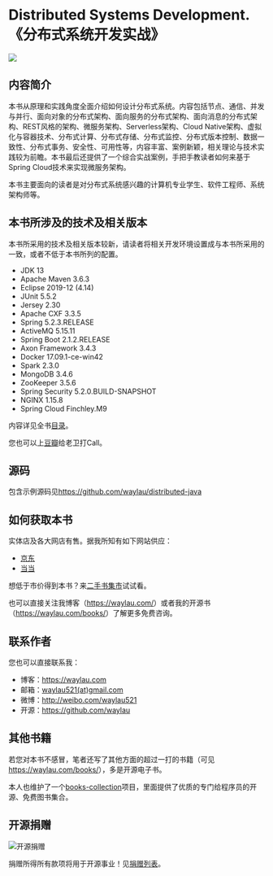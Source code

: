 # Distributed Systems Development.《分布式系统开发实战》

![](images/logo.jpg)


## 内容简介

本书从原理和实践角度全面介绍如何设计分布式系统。内容包括节点、通信、并发与并行、面向对象的分布式架构、面向服务的分布式架构、面向消息的分布式架构、REST风格的架构、微服务架构、Serverless架构、Cloud Native架构、虚拟化与容器技术、分布式计算、分布式存储、分布式监控、分布式版本控制、数据一致性、分布式事务、安全性、可用性等，内容丰富、案例新颖，相关理论与技术实践较为前瞻。本书最后还提供了一个综合实战案例，手把手教读者如何来基于Spring Cloud技术来实现微服务架构。


本书主要面向的读者是对分布式系统感兴趣的计算机专业学生、软件工程师、系统架构师等。



## 本书所涉及的技术及相关版本


本书所采用的技术及相关版本较新，请读者将相关开发环境设置成与本书所采用的一致，或者不低于本书所列的配置。

* JDK 13
* Apache Maven 3.6.3
* Eclipse 2019-12 (4.14)
* JUnit 5.5.2
* Jersey 2.30
* Apache CXF 3.3.5
* Spring 5.2.3.RELEASE
* ActiveMQ 5.15.11
* Spring Boot 2.1.2.RELEASE
* Axon Framework 3.4.3
* Docker 17.09.1-ce-win42
* Spark 2.3.0
* MongoDB 3.4.6
* ZooKeeper 3.5.6
* Spring Security 5.2.0.BUILD-SNAPSHOT
* NGINX 1.15.8
* Spring Cloud Finchley.M9


内容详见全书[目录](SUMMARY.md)。


您也可以上[豆瓣](https://book.douban.com/subject/35391462/)给老卫打Call。


## 源码

包含示例源码见<https://github.com/waylau/distributed-java>


## 如何获取本书

实体店及各大网店有售。据我所知有如下网站供应：

* [京东](https://search.jd.com/Search?keyword=%E5%88%86%E5%B8%83%E5%BC%8F%E7%B3%BB%E7%BB%9F%E5%BC%80%E5%8F%91%E5%AE%9E%E6%88%98%20%E6%9F%B3%E4%BC%9F%E5%8D%AB&enc=utf-8&wq=%E5%88%86%E5%B8%83%E5%BC%8F%E7%B3%BB%E7%BB%9F%E5%BC%80%E5%8F%91%E5%AE%9E%E6%88%98%20%E6%9F%B3%E4%BC%9F%E5%8D%AB&pvid=0faabd7ef54c4d3daabd5dcdd8012850)
* [当当](http://search.dangdang.com/?key=%B7%D6%B2%BC%CA%BD%CF%B5%CD%B3%BF%AA%B7%A2%CA%B5%D5%BD%20%C1%F8%CE%B0%CE%C0&act=input)



想低于市价得到本书？来[二手书集市](https://github.com/waylau/second-hand-books)试试看。


也可以直接关注我博客（<https://waylau.com/>）或者我的开源书（<https://waylau.com/books/>）了解更多免费咨询。



## 联系作者

您也可以直接联系我：

* 博客：https://waylau.com
* 邮箱：[waylau521(at)gmail.com](mailto:waylau521@gmail.com)
* 微博：http://weibo.com/waylau521
* 开源：https://github.com/waylau

## 其他书籍

若您对本书不感冒，笔者还写了其他方面的超过一打的书籍（可见<https://waylau.com/books/>），多是开源电子书。

本人也维护了一个[books-collection](https://github.com/waylau/books-collection)项目，里面提供了优质的专门给程序员的开源、免费图书集合。

## 开源捐赠


![开源捐赠](https://waylau.com/images/showmethemoney-sm.jpg)

捐赠所得所有款项将用于开源事业！见[捐赠列表](https://waylau.com/donate)。

